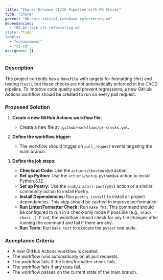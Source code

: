 ```yaml
---
title: "Chore: Enhance CI/CD Pipeline with PR Checks"
type: "Chore"
parent: "00-epic-initial-codebase-refactoring.md"
dependencies:
  - "00.02-task-cli-refactoring.md
state: "todo"
labels:
  - "enhancement"
  - "ci-cd"
assignees: []
---
```


### Description

The project currently has a `Makefile` with targets for formatting (`fmt`) and testing (`test`), but these checks are not automatically enforced in the CI/CD pipeline. To improve code quality and prevent regressions, a new GitHub Actions workflow should be created to run on every pull request.

### Proposed Solution

1.  **Create a new GitHub Actions workflow file:**
    *   Create a new file at `.github/workflows/pr-checks.yml`.

2.  **Define the workflow trigger:**
    *   The workflow should trigger on `pull_request` events targeting the main branch.

3.  **Define the job steps:**
    *   **Checkout Code:** Use the `actions/checkout@v3` action.
    *   **Set up Python:** Use the `actions/setup-python@v4` action to install Python 3.12.
    *   **Set up Poetry:** Use the `snok/install-poetry@v1` action or a similar community action to install Poetry.
    *   **Install Dependencies:** Run `poetry install` to install all project dependencies. This step should be cached to improve performance.
    *   **Run Linter/Formatter Check:** Run `make fmt`. This command should be configured to run in a check-only mode if possible (e.g., `black --check .`). If not, the workflow should check for any file changes after running the command and fail if there are any.
    *   **Run Tests:** Run `make test` to execute the `pytest` test suite.

### Acceptance Criteria

-   A new GitHub Actions workflow is created.
-   The workflow runs automatically on all pull requests.
-   The workflow fails if the linter/formatter check fails.
-   The workflow fails if any tests fail.
-   The workflow passes on the current state of the main branch.
